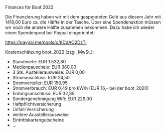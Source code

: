 Finances for Boot 2022

Die Finanzierung haben wir mit dem gespendeten Geld aus diesem Jahr mit 1410,00 Euro ca. die Hälfte in der Tasche. Über eine Spendenaktion müssen wir noch die andere Hälfte zusammen bekommen. Dazu habe ich wieder einen Spendenpool bei Paypal eingerichtet:

https://paypal.me/pools/c/8DdAO2DzTl

Kostenschätzung boot_2022 (zzgl. MwSt.):
- Standmiete: EUR 1.532,80
- Medienpauschale: EUR 380,00
- 3 Stk. Austellerausweise: EUR 0,00
- Stromanschluss: EUR 24,50
- Stromverteiler: EUR 150,95
- Stromverbrauch: EUR 0,49 pro kW/h (EUR 16,- bei der boot_2020)
- Erdungsanschluss: EUR 32,85
- Sondergenehmigung Wifi: EUR 229,00
- Haftpflichtversicherung
- Unfall-Versicherung
- weitere Ausstellerausweise
- Eintrittskartengutscheine
- ...
